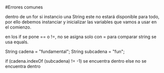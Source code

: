 #Errores comunes

dentro de un for si instancio una String este no estará disponible para todo, por ello debemos instanciar y inicializar las variables que vamos a usar en el comienzo.


en los if se pone == o !=, no se asigna solo con =
para comparar string se usa equals.

String cadena = "fundamental"; 
String subcadena = "fun"; 

if (cadena.indexOf (subcadena) != -1) 
se encuentra dentro
else 
no se encuentra dentro

